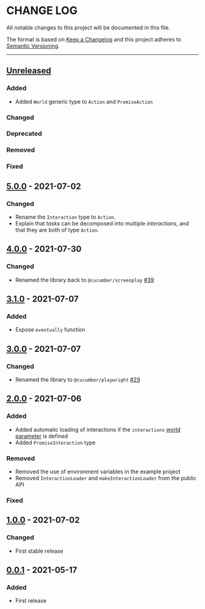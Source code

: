 # CHANGE LOG
All notable changes to this project will be documented in this file.

The format is based on [Keep a Changelog](http://keepachangelog.com/)
and this project adheres to [Semantic Versioning](http://semver.org/).

----
## [Unreleased]

### Added

* Added `World` generic type to `Action` and `PromiseAction`

### Changed

### Deprecated

### Removed

### Fixed

## [5.0.0] - 2021-07-02

### Changed

* Rename the `Interaction` type to `Action`.
* Explain that *tasks* can be decomposed into multiple *interactions*, and that
  they are both of type `Action`.

## [4.0.0] - 2021-07-30

### Changed

* Renamed the library back to `@cucumber/screenplay` [#39](https://github.com/cucumber/screenplay.js/pull/39)

## [3.1.0] - 2021-07-07

### Added

* Expose `eventually` function

## [3.0.0] - 2021-07-07

### Changed

* Renamed the library to `@cucumber/playwright` [#29](https://github.com/cucumber/screenplay.js/pull/29)

## [2.0.0] - 2021-07-06

### Added

* Added automatic loading of interactions if the `interactions` [world parameter](https://github.com/cucumber/cucumber-js/blob/main/docs/support_files/world.md#world-parameters) is defined
* Added `PromiseInteraction` type

### Removed

* Removed the use of environment variables in the example project
* Removed `InteractionLoader` and `makeInteractionLoader` from the public API

### Fixed

## [1.0.0] - 2021-07-02

### Changed

* First stable release

## [0.0.1] - 2021-05-17

### Added

* First release

<!-- Releases -->
[Unreleased]: https://github.com/cucumber/screenplay.js/compare/v5.0.0...main
[5.0.0]:      https://github.com/cucumber/screenplay.js/compare/v4.0.0...v5.0.0
[4.0.0]:      https://github.com/cucumber/screenplay.js/compare/v3.1.0...v4.0.0
[3.1.0]:      https://github.com/cucumber/screenplay.js/compare/v3.0.0...v3.1.0
[3.0.0]:      https://github.com/cucumber/screenplay.js/compare/v2.0.0...v3.0.0
[2.0.0]:      https://github.com/cucumber/screenplay.js/compare/v1.0.0...v2.0.0
[1.0.0]:      https://github.com/cucumber/screenplay.js/compare/0.0.1...v1.0.0
[0.0.1]:      https://github.com/cucumber/screenplay.js/releases/tag/0.0.1

<!-- Contributors in alphabetical order -->
[aslakhellesoy]:    https://github.com/aslakhellesoy
[vincent-psarga]:   https://github.com/vincent-psarga
